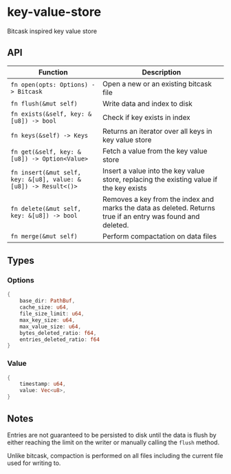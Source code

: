 # key-value-store

Bitcask inspired key value store

## API


| Function | Description |
|----------| ----------- |
| `fn open(opts: Options) -> Bitcask` | Open a new or an existing bitcask file |
| `fn flush(&mut self)` | Write data and index to disk |
| `fn exists(&self, key: &[u8]) -> bool` | Check if key exists in index |
| `fn keys(&self) -> Keys` | Returns an iterator over all keys in key value store |
| `fn get(&self, key: &[u8]) -> Option<Value>` | Fetch a value from the key value store |
| `fn insert(&mut self, key: &[u8], value: &[u8]) -> Result<()>` | Insert a value into the key value store, replacing the existing value if the key exists |
| `fn delete(&mut self, key: &[u8]) -> bool` | Removes a key from the index and marks the data as deleted. Returns true if an entry was found and deleted. |
| `fn merge(&mut self)` | Perform compactation on data files |

## Types

### Options
```rust
{
    base_dir: PathBuf,
    cache_size: u64,
    file_size_limit: u64,
    max_key_size: u64,
    max_value_size: u64,
    bytes_deleted_ratio: f64,
    entries_deleted_ratio: f64
}
```

### Value
```rust
{
    timestamp: u64,
    value: Vec<u8>,
}
```

## Notes

Entries are not guaranteed to be persisted to disk until the data is flush by either reaching the limit on the writer or manually calling the `flush` method.

Unlike bitcask, compaction is performed on all files including the current file used for writing to.
